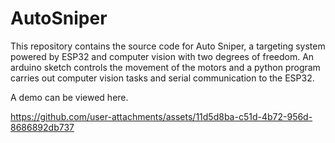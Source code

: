 # AutoSniper
This repository contains the source code for Auto Sniper, a targeting system powered by ESP32 and computer vision with two degrees of freedom. An arduino sketch controls the movement of the motors and a python program carries out computer vision tasks and serial communication to the ESP32.

A demo can be viewed here.

https://github.com/user-attachments/assets/11d5d8ba-c51d-4b72-956d-8686892db737

